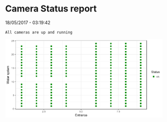Camera Status report
================
18/05/2017 - 03:19:42

    All cameras are up and running

![](camreport_files/figure-markdown_github/unnamed-chunk-2-1.png)
